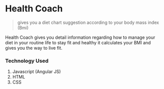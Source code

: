 # Health Coach
> gives you a diet chart suggestion according to your body mass index (Bmi)

Health Coach gives you detail information regarding how to manage your diet in your routine life to stay fit and healthy it calculates your BMI and gives you the way to live fit.



### Technology Used

1. Javascript (Angular JS)
2. HTML
3. CSS
